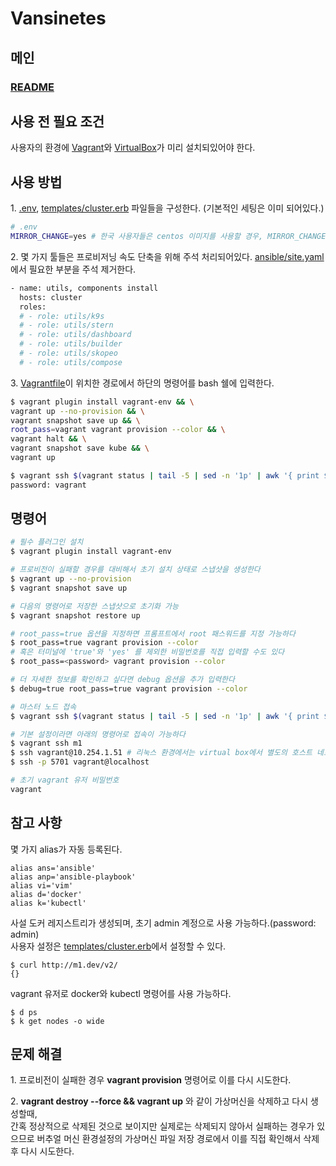 # Vansinetes
## 메인
### [README](../README.md)

## 사용 전 필요 조건

사용자의 환경에 [Vagrant](https://www.vagrantup.com/downloads)와 [VirtualBox](https://www.virtualbox.org/wiki/Downloads)가 미리 설치되있어야 한다.

## 사용 방법

<span>1.</span> [.env](../.env), [templates/cluster.erb](../templates/cluster.erb) 파일들을 구성한다. (기본적인 세팅은 이미 되어있다.)
```sh
# .env
MIRROR_CHANGE=yes # 한국 사용자들은 centos 이미지를 사용할 경우, MIRROR_CHANGE를 활성화하는 것을 적극 권장한다.
```
<span>2.</span> 몇 가지 툴들은 프로비저닝 속도 단축을 위해 주석 처리되어있다. [ansible/site.yaml](../ansible/site.yaml)에서 필요한 부분을 주석 제거한다.

```sh
- name: utils, components install
  hosts: cluster
  roles:
  # - role: utils/k9s
  # - role: utils/stern
  # - role: utils/dashboard
  # - role: utils/builder
  # - role: utils/skopeo
  # - role: utils/compose
```

<span>3.</span> [Vagrantfile](../Vagrantfile)이 위치한 경로에서 하단의 명령어를 bash 쉘에 입력한다.

```sh
$ vagrant plugin install vagrant-env && \
vagrant up --no-provision && \
vagrant snapshot save up && \
root_pass=vagrant vagrant provision --color && \
vagrant halt && \
vagrant snapshot save kube && \
vagrant up

$ vagrant ssh $(vagrant status | tail -5 | sed -n '1p' | awk '{ print $1}')
password: vagrant
```

## 명령어

```sh
# 필수 플러그인 설치
$ vagrant plugin install vagrant-env

# 프로비전이 실패할 경우를 대비해서 초기 설치 상태로 스냅샷을 생성한다
$ vagrant up --no-provision
$ vagrant snapshot save up

# 다음의 명령어로 저장한 스냅샷으로 초기화 가능
$ vagrant snapshot restore up

# root_pass=true 옵션을 지정하면 프롬프트에서 root 패스워드를 지정 가능하다
$ root_pass=true vagrant provision --color
# 혹은 터미널에 'true'와 'yes' 를 제외한 비밀번호를 직접 입력할 수도 있다
$ root_pass=<password> vagrant provision --color

# 더 자세한 정보를 확인하고 싶다면 debug 옵션을 추가 입력한다
$ debug=true root_pass=true vagrant provision --color

# 마스터 노드 접속
$ vagrant ssh $(vagrant status | tail -5 | sed -n '1p' | awk '{ print $1}')

# 기본 설정이라면 아래의 명령어로 접속이 가능하다
$ vagrant ssh m1
$ ssh vagrant@10.254.1.51 # 리눅스 환경에서는 virtual box에서 별도의 호스트 네트워크 구성 필요
$ ssh -p 5701 vagrant@localhost

# 초기 vagrant 유저 비밀번호
vagrant
```

## 참고 사항

몇 가지 alias가 자동 등록된다.

```
alias ans='ansible'
alias anp='ansible-playbook'
alias vi='vim'
alias d='docker'
alias k='kubectl'
```

사설 도커 레지스트리가 생성되며, 초기 admin 계정으로 사용 가능하다.(password: admin)<br/>
사용자 설정은 [templates/cluster.erb](../templates/cluster.erb#118)에서 설정할 수 있다.
```
$ curl http://m1.dev/v2/
{}
```

vagrant 유저로 docker와 kubectl 명령어를 사용 가능하다.
```
$ d ps
$ k get nodes -o wide
```

## 문제 해결

<span>1.</span> 프로비전이 실패한 경우 **vagrant provision** 명령어로 이를 다시 시도한다.

<span>2.</span> **vagrant destroy --force && vagrant up** 와 같이 가상머신을 삭제하고 다시 생성할때,<br/>
간혹 정상적으로 삭제된 것으로 보이지만 실제로는 삭제되지 않아서 실패하는 경우가 있으므로 버추얼 머신 환경설정의 가상머신 파일 저장 경로에서 이를 직접 확인해서 삭제 후 다시 시도한다.